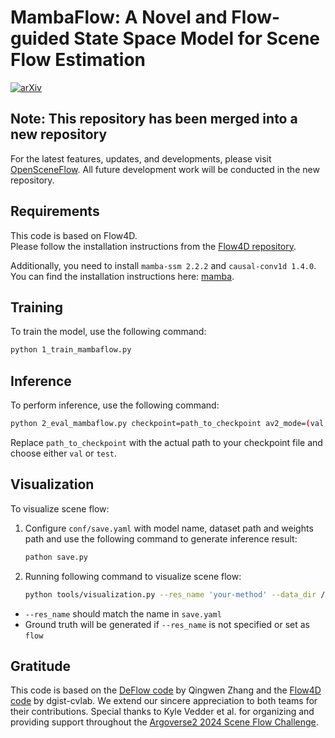 # MambaFlow: A Novel and Flow-guided State Space Model for Scene Flow Estimation

[![arXiv](https://img.shields.io/badge/arXiv-2502.16907-b31b1b?logo=arxiv&logoColor=white)](https://arxiv.org/abs/2502.16907) 

## Note: This repository has been merged into a new repository 

For the latest features, updates, and developments, please visit [OpenSceneFlow](https://github.com/KTH-RPL/OpenSceneFlow). All future development work will be conducted in the new repository.

## Requirements

This code is based on Flow4D. <br>
Please follow the installation instructions from the [Flow4D repository](https://github.com/dgist-cvlab/Flow4D).

Additionally, you need to install `mamba-ssm 2.2.2`  and `causal-conv1d 1.4.0`.<br>
You can find the installation instructions here: [mamba](https://github.com/state-spaces/mamba).


## Training

To train the model, use the following command:

```bash
python 1_train_mambaflow.py
```


## Inference

To perform inference, use the following command:

```bash
python 2_eval_mambaflow.py checkpoint=path_to_checkpoint av2_mode=(val, test)
```

Replace `path_to_checkpoint` with the actual path to your checkpoint file and choose either `val` or `test`.

## Visualization

To visualize scene flow: 

1. Configure `conf/save.yaml` with model name, dataset path and weights path and use the following command to generate inference result:

   ```bash
   pathon save.py
   ```

2. Running following command to visualize scene flow:

   ```bash
   python tools/visualization.py --res_name 'your-method' --data_dir /path/to/dataset
   ```

- `--res_name` should match the name in `save.yaml`
- Ground truth will be generated if `--res_name` is not specified or set as `flow`


## Gratitude
This code is based on the [DeFlow code](https://github.com/KTH-RPL/DeFlow) by Qingwen Zhang and the [Flow4D code](https://github.com/dgist-cvlab) by dgist-cvlab.
We extend our sincere appreciation to both teams for their contributions. Special thanks to Kyle Vedder et al. for organizing and providing support throughout the [Argoverse2 2024 Scene Flow Challenge](https://www.argoverse.org/sceneflow.html).



